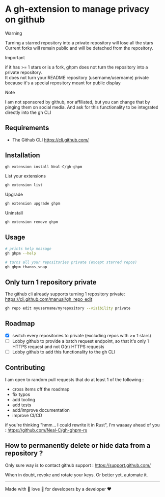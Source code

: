 # A gh-extension to manage privacy on github

> [!WARNING]
> Turning a starred repository into a private repository will lose all the stars  
> Current forks will remain public and will be detached from the repository.

> [!IMPORTANT]
> if it has >= 1 stars or is a fork, ghpm does not turn the repository into a private repository.  
> It does not turn your README repository (username/username) private because it's a special repository meant for public display

> [!NOTE]
> I am not sponsored by github, nor affiliated, but you can change that by pinging them on social media. And ask for this functionality to be integrated directly into the gh CLI

## Requirements 

- The Github CLI https://cli.github.com/

## Installation

```bash
gh extension install Neal-C/gh-ghpm
```

List your extensions

```bash
gh extension list
```

Upgrade

```bash
gh extension upgrade ghpm
```

Uninstall

```bash
gh extension remove ghpm
```

## Usage

```bash
# prints help message
gh ghpm --help
```

```bash
# turns all your repositories private (except starred repos)
gh ghpm thanos_snap
```

## Only turn 1 repository private

The github cli already supports turning 1 repository private: https://cli.github.com/manual/gh_repo_edit

```bash
gh repo edit myusername/myrepository --visibility private
```

## Roadmap

- [x] switch every repositories to private (excluding repos with >= 1 stars)
- [ ] Lobby github to provide a batch request endpoint, so that it's only 1 HTTPS request and not O(n) HTTPS requests
- [ ] Lobby github to add this functionality to the gh CLI

## Contributing

I am open to random pull requests that do at least 1 of the following :
- cross items off the roadmap
- fix typos
- add tooling
- add tests
- add/improve documentation
- improve CI/CD

if you're thinking "hmm... I could rewrite it in Rust", I'm waaaay ahead of you : https://github.com/Neal-C/gh-ghpm-rs

## How to permanently delete or hide data from a repository ?

Only sure way is to contact github support : https://support.github.com/

When in doubt, revoke and rotate your keys. Or better yet, automate it.

---

Made with 💞 love 💞 for developers by a developer ❤️



